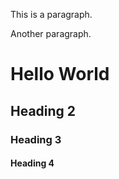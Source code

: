 
This is a paragraph. 


Another paragraph.

# Hello World

## Heading 2

### Heading 3

#### Heading 4